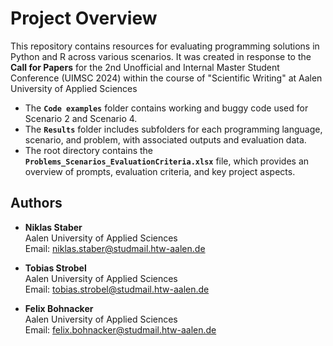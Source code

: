# Project Overview

This repository contains resources for evaluating programming solutions in Python and R across various scenarios. It was created in response to the **Call for Papers** for the 2nd Unofficial and Internal Master Student Conference (UIMSC 2024) within the course of "Scientific Writing" at Aalen University of Applied Sciences

- The **`Code examples`** folder contains working and buggy code used for Scenario 2 and Scenario 4.
- The **`Results`** folder includes subfolders for each programming language, scenario, and problem, with associated outputs and evaluation data.
- The root directory contains the **`Problems_Scenarios_EvaluationCriteria.xlsx`** file, which provides an overview of prompts, evaluation criteria, and key project aspects.

## Authors
- **Niklas Staber**  
  Aalen University of Applied Sciences  
  Email: niklas.staber@studmail.htw-aalen.de

- **Tobias Strobel**  
  Aalen University of Applied Sciences  
  Email: tobias.strobel@studmail.htw-aalen.de

- **Felix Bohnacker**  
  Aalen University of Applied Sciences  
  Email: felix.bohnacker@studmail.htw-aalen.de